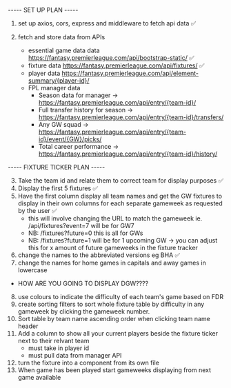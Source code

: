 ----- SET UP PLAN -----

1. set up axios, cors, express and middleware to fetch api data ✅

2. fetch and store data from APIs
    - essential game data data https://fantasy.premierleague.com/api/bootstrap-static/ ✅
    - fixture data https://fantasy.premierleague.com/api/fixtures/ ✅
    - player data  https://fantasy.premierleague.com/api/element-summary/{player-id}/
    - FPL manager data 
        - Season data for manager -> https://fantasy.premierleague.com/api/entry/{team-id}/
        - Full transfer history for season -> https://fantasy.premierleague.com/api/entry/{team-id}/transfers/
        - Any GW squad -> https://fantasy.premierleague.com/api/entry/{team-id}/event/{GW}/picks/
        - Total career performance -> https://fantasy.premierleague.com/api/entry/{team-id}/history/

----- FIXTURE TICKER PLAN -----

3. Take the team id and relate them to correct team for display purposes ✅
4. Display the first 5 fixtures ✅
5. Have the first column display all team names and get the GW fixtures to display in their own columns for each separate gameweek as requested by the user ✅
   - this will involve changing the URL to match the gameweek ie. /api/fixtures?event=7 will be for GW7
   - NB: /fixtures?future=0 this is all for GWs
   - NB: /fixtures?future=1 will be for 1 upcoming GW -> you can adjust this for x amount of future gameweeks in the fixture tracker
6. change the names to the abbreviated versions eg BHA ✅
7. change the names for home games in capitals and away games in lowercase
 - HOW ARE YOU GOING TO DISPLAY DGW????
8. use colours to indicate the difficulty of each team's game based on FDR
9. create sorting filters to sort whole fixture table by difficulty in any gameweek by clicking the gameweek number.  
10. Sort table by team name ascending order when clicking team name header
11. Add a column to show all your current players beside the fixture ticker next to their relvant team
    - must take in player id
    - must pull data from manager API
12. turn the fixture into a component from its own file
13. When game has been played start gameweeks displaying from next game available